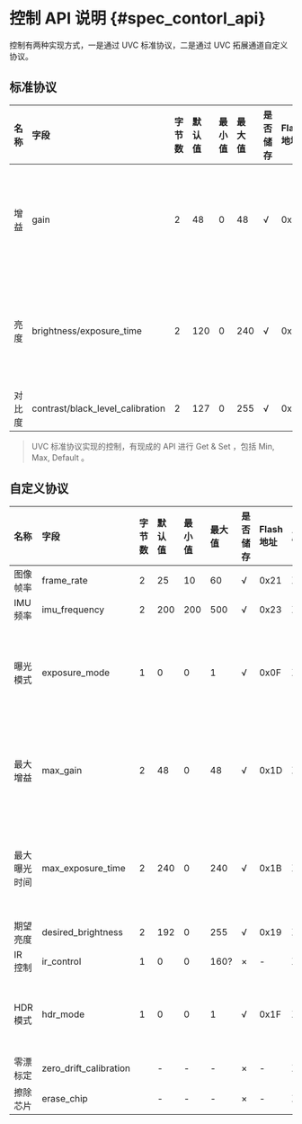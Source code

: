 # 控制 API 说明 {#spec_contorl_api}

控制有两种实现方式，一是通过 UVC 标准协议，二是通过 UVC 拓展通道自定义协议。

## 标准协议

| 名称 | 字段 | 字节数 | 默认值 | 最小值 | 最大值 | 是否储存 | Flash 地址 | 说明 |
| :----- | :----- | :-------- | :-------- | :-------- | :-------- | :----------- | :----------- | :----- |
| 增益 | gain | 2 | 48 | 0 | 48 | √ | 0x12 | 关闭自动曝光，手动设定的参数 |
| 亮度 | brightness/exposure_time | 2 | 120 | 0 | 240 | √ | 0x14 | 关闭自动曝光，手动设定的参数 |
| 对比度 | contrast/black_level_calibration | 2 | 127 | 0 | 255 | √ | 0x10 | |

> UVC 标准协议实现的控制，有现成的 API 进行 Get & Set ，包括 Min, Max, Default 。

## 自定义协议

| 名称 | 字段 | 字节数 |  默认值 | 最小值 | 最大值 | 是否储存 | Flash 地址 | 所属通道 | 通道地址 | 说明 |
| :----- | :----- | :-------- | :-------- | :-------- | :-------- | :----------- | :----------- | :----------- | :----------- | :----- |
| 图像帧率 | frame_rate | 2 | 25 | 10 | 60 | √ | 0x21 | XU_CAM_CTRL | 0x0100 | |
| IMU 频率 | imu_frequency | 2 | 200 | 200 | 500 | √ | 0x23 | XU_CAM_CTRL | 0x0100 | |
| 曝光模式 | exposure_mode | 1 | 0 | 0 | 1 | √ | 0x0F | XU_CAM_CTRL | 0x0100 | 0：开启自动曝光； 1：关闭 |
| 最大增益 | max_gain | 2 | 48 | 0 | 48 | √ | 0x1D | XU_CAM_CTRL | 0x0100 | 开始自动曝光，可设定的阈值 |
| 最大曝光时间 | max_exposure_time | 2 | 240 | 0 | 240 | √ | 0x1B | XU_CAM_CTRL | 0x0100 | 开始自动曝光，可设定的阈值 |
| 期望亮度 | desired_brightness | 2 | 192 | 0 | 255 | √ | 0x19 | XU_CAM_CTRL | 0x0100 | |
| IR 控制 | ir_control | 1 | 0 | 0 | 160? | × | - | XU_CAM_CTRL | 0x0100 | |
| HDR 模式 | hdr_mode | 1 | 0 | 0 | 1 | √ | 0x1F | XU_CAM_CTRL | 0x0100 | 0：10-bit；1：12-bit? |
| 零漂标定 | zero_drift_calibration | | - | - | - | × | - | XU_HALF_DUPLEX | 0x0200 | |
| 擦除芯片 | erase_chip | | - | - | - | × | - | XU_HALF_DUPLEX | 0x0200 | |
